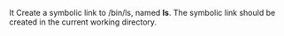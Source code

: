 It Create a symbolic link to /bin/ls, named __ls__. The symbolic link should be created in the current working directory.
